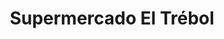 ---
title: "Supermercado El Trébol"
url: /panguipulli/supermercado-el-trebol/
shop: supermercado
---